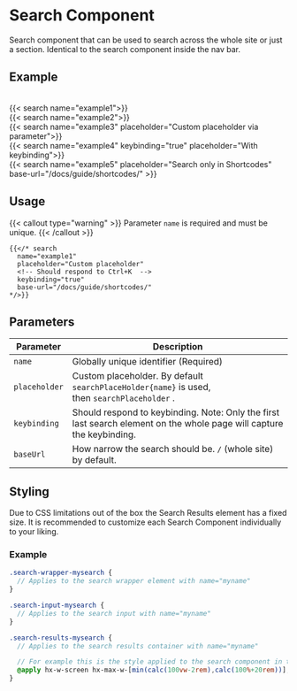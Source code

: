 # Search Component

Search component that can be used to search across the whole site or just a section. Identical to the search component inside the nav bar.

## Example

<br />
{{< search name="example1">}}

<br />
{{< search name="example2">}}

<br />
{{< search name="example3" placeholder="Custom placeholder via parameter">}}

<br />
{{< search name="example4" keybinding="true" placeholder="With keybinding">}}

<br />
{{< search name="example5" placeholder="Search only in Shortcodes" base-url="/docs/guide/shortcodes/" >}}

## Usage

{{< callout type="warning" >}}
Parameter `name` is required and must be unique.
{{< /callout >}}

```text {filename="Markdown"}
{{</* search
  name="example1"
  placeholder="Custom placeholder"
  <!-- Should respond to Ctrl+K  -->
  keybinding="true"
  base-url="/docs/guide/shortcodes/"
*/>}}
```

## Parameters

| Parameter     | Description                                                                                                           |
| ------------- | --------------------------------------------------------------------------------------------------------------------- |
| `name`        | Globally unique identifier (Required)                                                                                 |
| `placeholder` | Custom placeholder. By default `searchPlaceHolder{name}` is used, then `searchPlaceholder` .                          |
| `keybinding`  | Should respond to keybinding. Note: Only the first last search element on the whole page will capture the keybinding. |
| `baseUrl`     | How narrow the search should be. `/` (whole site) by default.                                                         |

## Styling

Due to CSS limitations out of the box the Search Results element has a fixed size. It is recommended to customize each Search Component individually to your liking.

### Example

```scss {filename="custom.css"}
.search-wrapper-mysearch {
  // Applies to the search wrapper element with name="myname"
}

.search-input-mysearch {
  // Applies to the search input with name="myname"
}

.search-results-mysearch {
  // Applies to the search results container with name="myname"

  // For example this is the style applied to the search component in the desktop navbar
  @apply hx-w-screen hx-max-w-[min(calc(100vw-2rem),calc(100%+20rem))];
}
```